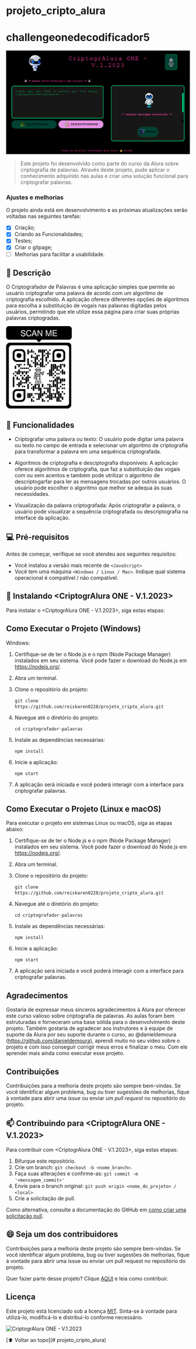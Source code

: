 # projeto_cripto_alura

# challengeonedecodificador5

<img src="img/imagem_projeto.png" alt="Imagem do Projeto">

> Este projeto foi desenvolvido como parte do curso da Alura sobre criptografia de palavras. Através deste projeto, pude aplicar o conhecimento adquirido nas aulas e criar uma solução funcional para criptografar palavras.

### Ajustes e melhorias

O projeto ainda está em desenvolvimento e as próximas atualizações serão voltadas nas seguintes tarefas:

- [x] Criação;
- [x] Criando as Funcionalidades;
- [x] Testes;
- [x] Criar o gitpage;
- [ ] Melhorias para facilitar a usabilidade.

## 📕 Descrição

O Criptografador de Palavras é uma aplicação simples que permite ao usuário criptografar uma palavra de acordo com um algoritmo de criptografia escolhido. A aplicação oferece diferentes opções de algoritmos para escolha a substituição de vogais nas palavras digitadas pelos usuários, permitindo que ele utilize essa página para criar suas próprias palavras criptogradas.

<img src="img/qrcode_criptoalura.png" alt="QrCode Projeto" >

## 📝 Funcionalidades

* Criptografar uma palavra ou texto: O usuário pode digitar uma palavra ou texto no campo de entrada e selecionar um algoritmo de criptografia para transformar a palavra em uma sequência criptografada.

* Algoritmos de criptografia e desciptografia disponíveis: A aplicação oferece algoritmos de criptografia, que faz a substituição das vogais com ou sem acentos e também pode utrilizar o algoritmo de descriptogarfar para ler as mensagens trocadas por outros usuários. O usuário pode escolher o algoritmo que melhor se adequa às suas necessidades.

* Visualização da palavra criptografada: Após criptografar a palavra, o usuário pode visualizar a sequência criptografada ou descriptografia na interface da aplicação.

## 💻 Pré-requisitos

Antes de começar, verifique se você atendeu aos seguintes requisitos:
<!---Estes são apenas requisitos de exemplo. Adicionar, duplicar ou remover conforme necessário--->
* Você instalou a versão mais recente de `<JavaScript>`
* Você tem uma máquina `<Windows / Linux / Mac>`. Indique qual sistema operacional é compatível / não compatível.

## 🚀 Instalando <CriptogrAlura ONE - V.1.2023>

Para instalar o <CriptogrAlura ONE - V.1.2023>, siga estas etapas:

## Como Executar o Projeto (Windows)

Windows:

1. Certifique-se de ter o Node.js e o npm (Node Package Manager) instalados em seu sistema. Você pode fazer o download do Node.js em https://nodejs.org/.

2. Abra um terminal.

3. Clone o repositório do projeto:

   ```
   git clone  https://github.com/reiskaren0228/projeto_cripto_alura.git
   ```

4. Navegue até o diretório do projeto:

   ```
   cd criptografador-palavras
   ```

5. Instale as dependências necessárias:

   ```
   npm install
   ```

6. Inicie a aplicação:

   ```
   npm start
   ```

7. A aplicação será iniciada e você poderá interagir com a interface para criptografar palavras.

## Como Executar o Projeto (Linux e macOS)

Para executar o projeto em sistemas Linux ou macOS, siga as etapas abaixo:

1. Certifique-se de ter o Node.js e o npm (Node Package Manager) instalados em seu sistema. Você pode fazer o download do Node.js em https://nodejs.org/.

2. Abra um terminal.

3. Clone o repositório do projeto:

   ```
   git clone  https://github.com/reiskaren0228/projeto_cripto_alura.git
   ```

4. Navegue até o diretório do projeto:

   ```
   cd criptografador-palavras
   ```

5. Instale as dependências necessárias:

   ```
   npm install
   ```

6. Inicie a aplicação:

   ```
   npm start
   ```

7. A aplicação será iniciada e você poderá interagir com a interface para criptografar palavras.

## Agradecimentos

Gostaria de expressar meus sinceros agradecimentos à Alura por oferecer este curso valioso sobre criptografia de palavras. As aulas foram bem estruturadas e forneceram uma base sólida para o desenvolvimento deste projeto. Também gostaria de agradecer aos instrutores e à equipe de suporte da Alura por seu suporte durante o curso, ao @danieldemoura (https://github.com/danieldemoura), aprendi muito no seu vídeo sobre o projeto e com isso conseguir corrigir meus erros e finalizar o meu. Com  ele aprendei mais ainda como executar esse projeto.

## Contribuições

Contribuições para a melhoria deste projeto são sempre bem-vindas. Se você identificar algum problema, bug ou tiver sugestões de melhorias, fique à vontade para abrir uma *issue* ou enviar um *pull request* no repositório do projeto.

## 📫 Contribuindo para <CriptogrAlura ONE - V.1.2023>

Para contribuir com <CriptogrAlura ONE - V.1.2023>, siga estas etapas:

1. Bifurque este repositório.
2. Crie um branch: `git checkout -b <nome_branch>`.
3. Faça suas alterações e confirme-as: `git commit -m '<mensagem_commit>'`
4. Envie para o branch original: `git push origin <nome_do_projeto> / <local>`
5. Crie a solicitação de pull.

Como alternativa, consulte a documentação do GitHub em [como criar uma solicitação pull](https://help.github.com/en/github/collaborating-with-issues-and-pull-requests/creating-a-pull-request).

## 😄 Seja um dos contribuidores<br>

Contribuições para a melhoria deste projeto são sempre bem-vindas. Se você identificar algum problema, bug ou tiver sugestões de melhorias, fique à vontade para abrir uma issue ou enviar um pull request no repositório do projeto.

Quer fazer parte desse projeto? Clique [AQUI](CONTRIBUTING.md) e leia como contribuir.

## Licença

Este projeto está licenciado sob a licença [MIT](https://opensource.org/licenses/MIT). Sinta-se à vontade para utilizá-lo, modificá-lo e distribuí-lo conforme necessário.

![CriptogrAlura ONE - V.1.2023](imgqrcodecriptoalurapng.svg)


[⬆ Voltar ao topo](# projeto_cripto_alura)<br>
